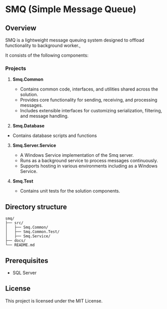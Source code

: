 ﻿
# SMQ (Simple Message Queue)

## Overview
SMQ is a lightweight message queuing system designed to offload functionality to background worker.,

It consists of the following components:

### Projects
1. **Smq.Common**
   - Contains common code, interfaces, and utilities shared across the solution.
   - Provides core functionality for sending, receiving, and processing messages.
   - Includes extensible interfaces for customizing serialization, filtering, and message handling.

2. **Smq.Database**
- Contains database scripts and functions

3. **Smq.Server.Service**
   - A Windows Service implementation of the Smq server.
   - Runs as a background service to process messages continuously.
   - Supports hosting in various environments including as a Windows Service.

3. **Smq.Test**
   - Contains unit tests for the solution components.

## Directory structure
```
smq/
├── src/
│   ├── Smq.Common/
│   ├── Smq.Common.Test/
│   ├── Smq.Service/
├── docs/
└── README.md
```

## Prerequisites
- SQL Server

## License
This project is licensed under the MIT License.